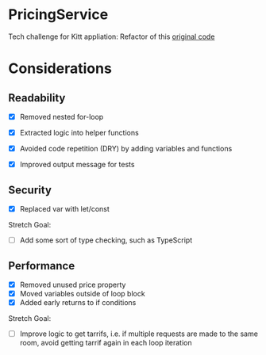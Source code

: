 # PricingService
Tech challenge for Kitt appliation: Refactor of this [original code](https://gist.github.com/timrcoulson/994c33f544a189b79d7279cb9214c7c0)

# Considerations
## Readability 
- [x] Removed nested for-loop 
- [x] Extracted logic into helper functions
- [x] Avoided code repetition (DRY) by adding variables and functions 
- [x] Improved output message for tests


## Security 
- [x] Replaced var with let/const 

Stretch Goal: 
- [ ] Add some sort of type checking, such as TypeScript

## Performance 
- [x] Removed unused price property
- [x] Moved variables outside of loop block 
- [x] Added early returns to if conditions

Stretch Goal:
- [ ] Improve logic to get tarrifs, i.e. if multiple requests are made to the same room, avoid getting tarrif again in each loop iteration  


